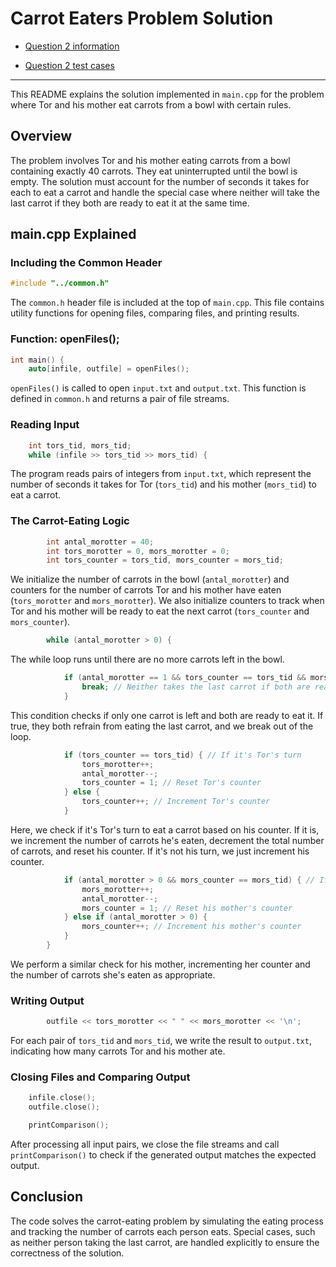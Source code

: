# Carrot Eaters Problem Solution

- [Question 2 information](https://progolymp.se/2023/skolkval/kval23.pdf)

- [Question 2 test cases](https://progolymp.se/2023/skolkval/kvalsvar23.pdf)

---

This README explains the solution implemented in `main.cpp` for the problem where Tor and his mother eat carrots from a bowl with certain rules.

## Overview

The problem involves Tor and his mother eating carrots from a bowl containing exactly 40 carrots. They eat uninterrupted until the bowl is empty. The solution must account for the number of seconds it takes for each to eat a carrot and handle the special case where neither will take the last carrot if they both are ready to eat it at the same time.

## main.cpp Explained

### Including the Common Header

```cpp
#include "../common.h"
```

The `common.h` header file is included at the top of `main.cpp`. This file contains utility functions for opening files, comparing files, and printing results.

### Function: openFiles();

```cpp
int main() {
    auto[infile, outfile] = openFiles();
```

`openFiles()` is called to open `input.txt` and `output.txt`. This function is defined in `common.h` and returns a pair of file streams.

### Reading Input

```cpp
    int tors_tid, mors_tid;
    while (infile >> tors_tid >> mors_tid) {
```

The program reads pairs of integers from `input.txt`, which represent the number of seconds it takes for Tor (`tors_tid`) and his mother (`mors_tid`) to eat a carrot.

### The Carrot-Eating Logic

```cpp
        int antal_morotter = 40;
        int tors_morotter = 0, mors_morotter = 0;
        int tors_counter = tors_tid, mors_counter = mors_tid;
```

We initialize the number of carrots in the bowl (`antal_morotter`) and counters for the number of carrots Tor and his mother have eaten (`tors_morotter` and `mors_morotter`). We also initialize counters to track when Tor and his mother will be ready to eat the next carrot (`tors_counter` and `mors_counter`).

```cpp
        while (antal_morotter > 0) {
```

The while loop runs until there are no more carrots left in the bowl.

```cpp
            if (antal_morotter == 1 && tors_counter == tors_tid && mors_counter == mors_tid) {
                break; // Neither takes the last carrot if both are ready to take it
            }
```

This condition checks if only one carrot is left and both are ready to eat it. If true, they both refrain from eating the last carrot, and we break out of the loop.

```cpp
            if (tors_counter == tors_tid) { // If it's Tor's turn
                tors_morotter++;
                antal_morotter--;
                tors_counter = 1; // Reset Tor's counter
            } else {
                tors_counter++; // Increment Tor's counter
            }
```

Here, we check if it's Tor's turn to eat a carrot based on his counter. If it is, we increment the number of carrots he's eaten, decrement the total number of carrots, and reset his counter. If it's not his turn, we just increment his counter.

```cpp
            if (antal_morotter > 0 && mors_counter == mors_tid) { // If it's his mother's turn and carrots are left
                mors_morotter++;
                antal_morotter--;
                mors_counter = 1; // Reset his mother's counter
            } else if (antal_morotter > 0) {
                mors_counter++; // Increment his mother's counter
            }
        }
```

We perform a similar check for his mother, incrementing her counter and the number of carrots she's eaten as appropriate.

### Writing Output

```cpp
        outfile << tors_morotter << " " << mors_morotter << '\n';
```

For each pair of `tors_tid` and `mors_tid`, we write the result to `output.txt`, indicating how many carrots Tor and his mother ate.

### Closing Files and Comparing Output

```cpp
    infile.close();
    outfile.close();

    printComparison();
```

After processing all input pairs, we close the file streams and call `printComparison()` to check if the generated output matches the expected output.

## Conclusion

The code solves the carrot-eating problem by simulating the eating process and tracking the number of carrots each person eats. Special cases, such as neither person taking the last carrot, are handled explicitly to ensure the correctness of the solution.
